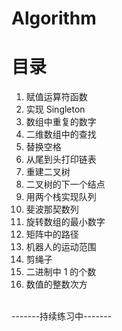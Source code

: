 # Algorithm

目录
===
1. 赋值运算符函数<br>
2. 实现 Singleton<br>
3. 数组中重复的数字
4. 二维数组中的查找
5. 替换空格
6. 从尾到头打印链表
7. 重建二叉树
8. 二叉树的下一个结点
9. 用两个栈实现队列
10. 斐波那契数列
11. 旋转数组的最小数字
12. 矩阵中的路径
13. 机器人的运动范围
14. 剪绳子
15. 二进制中 1 的个数
16. 数值的整数次方

<br>-------持续练习中-------
